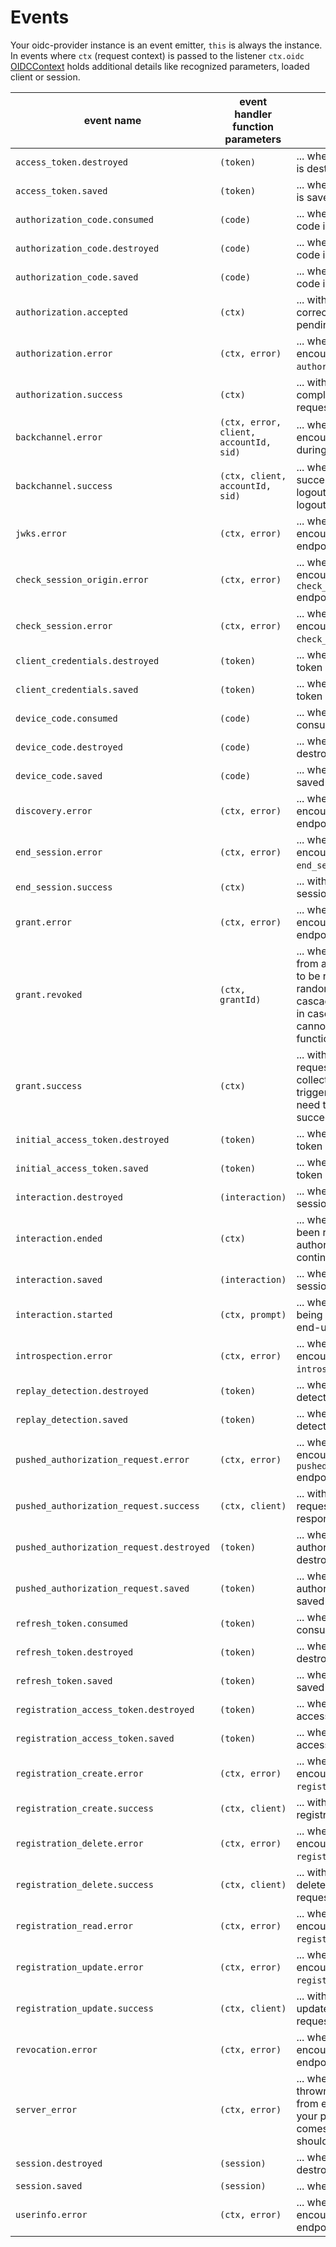 # Events

Your oidc-provider instance is an event emitter, `this` is always the instance. In events where
`ctx` (request context) is passed to the listener `ctx.oidc`
[OIDCContext](/lib/helpers/oidc_context.js) holds additional details like recognized parameters,
loaded client or session.

| event name | event handler function parameters | Emitted .. |
|---|---|---|
| `access_token.destroyed` | `(token)` | ... whenever an access token is destroyed |
| `access_token.saved` | `(token)` | ... whenever an access token is saved |
| `authorization_code.consumed` | `(code)` | ... whenever an authorization code is consumed |
| `authorization_code.destroyed` | `(code)` | ... whenever an authorization code is destroyed |
| `authorization_code.saved` | `(code)` | ... whenever an authorization code is saved |
| `authorization.accepted` | `(ctx)` | ... with every syntactically correct authorization request pending resolving |
| `authorization.error` | `(ctx, error)` | ... whenever a handled error is encountered in the `authorization` endpoint |
| `authorization.success` | `(ctx)` | ... with every successfully completed authorization request |
| `backchannel.error` | `(ctx, error, client, accountId, sid)` | ... whenever an error is encountered for a client during backchannel-logout |
| `backchannel.success` | `(ctx, client, accountId, sid)` | ... whenever a client is successfully notified about logout through backchannel-logout features |
| `jwks.error` | `(ctx, error)` | ... whenever a handled error is encountered in the `jwks` endpoint |
| `check_session_origin.error` | `(ctx, error)` | ... whenever a handled error is encountered in the `check_session_origin` endpoint |
| `check_session.error` | `(ctx, error)` | ... whenever a handled error is encountered in the `check_session` endpoint |
| `client_credentials.destroyed` | `(token)` | ... whenever client credentials token is destroyed |
| `client_credentials.saved` | `(token)` | ... whenever client credentials token is saved |
| `device_code.consumed` | `(code)` | ... whenever a device code is consumed |
| `device_code.destroyed` | `(code)` | ... whenever a device code is destroyed |
| `device_code.saved` | `(code)` | ... whenever a device code is saved |
| `discovery.error` | `(ctx, error)` | ... whenever a handled error is encountered in the `discovery` endpoint |
| `end_session.error` | `(ctx, error)` | ... whenever a handled error is encountered in the `end_session` endpoint |
| `end_session.success` | `(ctx)` | ... with every success end session request |
| `grant.error` | `(ctx, error)` | ... whenever a handled error is encountered in the `grant` endpoint |
| `grant.revoked` | `(ctx, grantId)` | ... whenever tokens resulting from a single grant are about to be revoked. `grantId` is a random string. Use this to cascade the token revocation in cases where your adapter cannot provide this functionality |
| `grant.success` | `(ctx)` | ... with every successful grant request. Useful i.e. for collecting metrics or triggering any action you need to execute after succeeded grant |
| `initial_access_token.destroyed` | `(token)` | ... whenever inital access token is destroyed |
| `initial_access_token.saved` | `(token)` | ... whenever inital access token is saved |
| `interaction.destroyed` | `(interaction)` | ... whenever interaction session is destroyed |
| `interaction.ended` | `(ctx)` | ... whenever interaction has been resolved and the authorization request continues being processed |
| `interaction.saved` | `(interaction)` | ... whenever interaction session is saved |
| `interaction.started` | `(ctx, prompt)` | ... whenever interaction is being requested from the end-user |
| `introspection.error` | `(ctx, error)` | ... whenever a handled error is encountered in the `introspection` endpoint |
| `replay_detection.destroyed` | `(token)` | ... whenever a replay detection object is destroyed |
| `replay_detection.saved` | `(token)` | ... whenever a replay detection object is saved |
| `pushed_authorization_request.error` | `(ctx, error)` | ... whenever a handled error is encountered in the POST `pushed_authorization_request` endpoint |
| `pushed_authorization_request.success` | `(ctx, client)` | ... with every successful request object endpoint response |
| `pushed_authorization_request.destroyed` | `(token)` | ... whenever a pushed authorization request object is destroyed |
| `pushed_authorization_request.saved` | `(token)` | ... whenever a pushed authorization request object is saved |
| `refresh_token.consumed` | `(token)` | ... whenever a refresh token is consumed |
| `refresh_token.destroyed` | `(token)` | ... whenever a refresh token is destroyed |
| `refresh_token.saved` | `(token)` | ... whenever a refresh token is saved |
| `registration_access_token.destroyed` | `(token)` | ... whenever registration access token is destroyed |
| `registration_access_token.saved` | `(token)` | ... whenever registration access token is saved |
| `registration_create.error` | `(ctx, error)` | ... whenever a handled error is encountered in the POST `registration` endpoint |
| `registration_create.success` | `(ctx, client)` | ... with every successful client registration request |
| `registration_delete.error` | `(ctx, error)` | ... whenever a handled error is encountered in the DELETE `registration` endpoint |
| `registration_delete.success` | `(ctx, client)` | ... with every successful delete client registration request |
| `registration_read.error` | `(ctx, error)` | ... whenever a handled error is encountered in the GET `registration` endpoint |
| `registration_update.error` | `(ctx, error)` | ... whenever a handled error is encountered in the PUT `registration` endpoint |
| `registration_update.success` | `(ctx, client)` | ... with every successful update client registration request |
| `revocation.error` | `(ctx, error)` | ... whenever a handled error is encountered in the `revocation` endpoint |
| `server_error` | `(ctx, error)` | ... whenever an exception is thrown or promise rejected from   either the Provider or your provided  adapters. If it comes from the library you should probably report it |
| `session.destroyed` | `(session)` | ... whenever session is destroyed |
| `session.saved` | `(session)` | ... whenever session is saved |
| `userinfo.error` | `(ctx, error)` | ... whenever a handled error is encountered in the `userinfo` endpoint |
